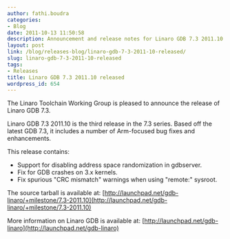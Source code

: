 ```yaml
---
author: fathi.boudra
categories:
- Blog
date: 2011-10-13 11:50:58
description: Announcement and release notes for Linaro GDB 7.3 2011.10
layout: post
link: /blog/releases-blog/linaro-gdb-7-3-2011-10-released/
slug: linaro-gdb-7-3-2011-10-released
tags:
- Releases
title: Linaro GDB 7.3 2011.10 released
wordpress_id: 654
---
```


The Linaro Toolchain Working Group is pleased to announce the release of Linaro GDB 7.3.

Linaro GDB 7.3 2011.10 is the third release in the 7.3 series.  Based off the latest GDB 7.3, it includes a number of Arm-focused bug fixes and enhancements.

This release contains:
* Support for disabling address space randomization in gdbserver.
* Fix for GDB crashes on 3.x kernels.
* Fix spurious "CRC mismatch" warnings when using "remote:" sysroot.

The source tarball is available at:
[http://launchpad.net/gdb-linaro/+milestone/7.3-2011.10](http://launchpad.net/gdb-linaro/+milestone/7.3-2011.10)

More information on Linaro GDB is available at:
[http://launchpad.net/gdb-linaro](http://launchpad.net/gdb-linaro)
